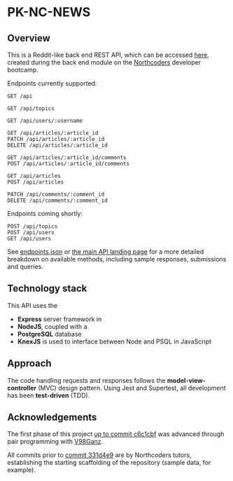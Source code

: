 # PK-NC-NEWS

## Overview 

This is a Reddit-like back end REST API, which can be accessed [here](https://pk-nc-news.herokuapp.com/api), created during the back end module on the [Northcoders](https://northcoders.com/) developer bootcamp. 

Endpoints currently supported:

```http
GET /api

GET /api/topics

GET /api/users/:username

GET /api/articles/:article_id
PATCH /api/articles/:article_id
DELETE /api/articles/:article_id

GET /api/articles/:article_id/comments
POST /api/articles/:article_id/comments

GET /api/articles
POST /api/articles

PATCH /api/comments/:comment_id
DELETE /api/comments/:comment_id

```
Endpoints coming shortly:

```http
POST /api/topics
POST /api/users
GET /api/users
```
See [endpoints.json](https://github.com/galambborong/pk-nc-news/blob/master/endpoints.json) or [the main API landing page](https://pk-nc-news.herokuapp.com/api) for a more detailed breakdown on available methods, including sample responses, submissions and queries.

## Technology stack

This API uses the 

- **Express** server framework in 
- **NodeJS**, coupled with a 
- **PostgreSQL** database
- **KnexJS** is used to interface between Node and PSQL in JavaScript

## Approach

The code handling requests and responses follows the **model-view-controller** (MVC) design pattern. Using Jest and Supertest, all development has been **test-driven** (TDD). 

## Acknowledgements

The first phase of this project [up to commit c6c1cbf](https://github.com/galambborong/pk-nc-news/commit/c6c1cbf1b61386febc2f14614ecc8af64172204e) was advanced through pair programming with [V98Ganz](https://github.com/V98Ganz). 

All commits prior to [commit 331d4e9](https://github.com/galambborong/pk-nc-news/commit/331d4e92392cb84c8024aa18622aa2a7770c7913) are by Northcoders tutors, establishing the starting scaffolding of the repository (sample data, for example).